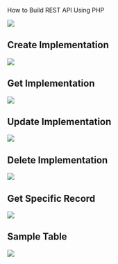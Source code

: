 How to Build REST API Using PHP


<img src="https://apptha-blog.s3.amazonaws.com/blog/wp-content/uploads/2015/11/API-Using-PHP.jpg">

<h2> Create Implementation</h2>

<img src="http://demo.techwebbies.com/restapi/1.png">

<h2> Get Implementation</h2>

<img src="http://demo.techwebbies.com/restapi/3.png">

<h2> Update Implementation</h2>

<img src="http://demo.techwebbies.com/restapi/4.png">

<h2> Delete Implementation</h2>

<img src="http://demo.techwebbies.com/restapi/5.png">

<h2> Get Specific Record</h2>

<img src="http://demo.techwebbies.com/restapi/6.png">

<h2> Sample Table</h2>

<img src="http://demo.techwebbies.com/restapi/7.png">





